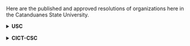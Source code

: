 <!-- # Resolutions -->

Here are the published and approved resolutions of organizations here in the Catanduanes State University.


<details>
  <summary><b>USC</b></summary>

    <details>
    <summary style="margin-top: 15px;margin-left: 20px;"><b>Resolutions</b></summary>

    <details>
        <summary style="margin-top: 15px;margin-left: 40px;">Series of 2022</summary>
        
        <details>
        <summary style="margin-top: 15px;margin-left: 60px;">Resolution No. 001</summary>
        <p style="margin-bottom: 1px;"></p>
        <a href="https://github.com/rjmolina13/fcsc-site/raw/master/assets/pdf/USC-Resos/USC_Reso1-22.pdf" target="_blank" rel="noopener noreferrer" style="margin-left: 80px;">Download soft copy</a>
        <p style="margin-bottom: 1px;"></p>
        <div style="max-width: 1000px; margin: 10px auto;">
            <embed src="https://drive.google.com/viewerng/viewer?embedded=true&url=https://github.com/rjmolina13/fcsc-site/raw/master/assets/pdf/USC-Resos/USC_Reso1-22.pdf" width="100%" height="600">
        </div>
        </details>
        
        <details>
        <summary style="margin-top: 15px;margin-left: 60px;">Resolution No. 002</summary>
        <p style="margin-bottom: 1px;"></p>
        <a href="https://github.com/rjmolina13/fcsc-site/raw/master/assets/pdf/USC-Resos/USC_Reso2-22.pdf" target="_blank" rel="noopener noreferrer" style="margin-left: 80px;">Download soft copy</a>
        <p style="margin-bottom: 1px;"></p>
        <div style="max-width: 1000px; margin: 10px auto;">
            <embed src="https://drive.google.com/viewerng/viewer?embedded=true&url=https://github.com/rjmolina13/fcsc-site/raw/master/assets/pdf/USC-Resos/USC_Reso2-22.pdf" width="100%" height="600">
        </div>
        </details>
        
        <details>
        <summary style="margin-top: 15px;margin-left: 60px;">Resolution No. 003</summary>
        <p style="margin-bottom: 1px;"></p>
        <a href="https://github.com/rjmolina13/fcsc-site/raw/master/assets/pdf/USC-Resos/USC_Reso3-22.pdf" target="_blank" rel="noopener noreferrer" style="margin-left: 80px;">Download soft copy</a>
        <p style="margin-bottom: 1px;"></p>
        <div style="max-width: 1000px; margin: 10px auto;">
            <embed src="https://drive.google.com/viewerng/viewer?embedded=true&url=https://github.com/rjmolina13/fcsc-site/raw/master/assets/pdf/USC-Resos/USC_Reso3-22.pdf" width="100%" height="600">
        </div>
        </details>
        
        <details>
        <summary style="margin-top: 15px;margin-left: 60px;">Resolution No. 004</summary>
        <p style="margin-bottom: 1px;"></p>
        <a href="https://github.com/rjmolina13/fcsc-site/raw/master/assets/pdf/USC-Resos/USC_Reso4-22.pdf" target="_blank" rel="noopener noreferrer" style="margin-left: 80px;">Download soft copy</a>
        <p style="margin-bottom: 1px;"></p>
        <div style="max-width: 1000px; margin: 10px auto;">
            <embed src="https://drive.google.com/viewerng/viewer?embedded=true&url=https://github.com/rjmolina13/fcsc-site/raw/master/assets/pdf/USC-Resos/USC_Reso4-22.pdf" width="100%" height="600">
        </div>
        </details>
        
        <details>
        <summary style="margin-top: 15px;margin-left: 60px;">Resolution No. 005</summary>
        <p style="margin-bottom: 1px;"></p>
        <a href="https://github.com/rjmolina13/fcsc-site/raw/master/assets/pdf/USC-Resos/USC_Reso5-22.pdf" target="_blank" rel="noopener noreferrer" style="margin-left: 80px;">Download soft copy</a>
        <p style="margin-bottom: 1px;"></p>
        <div style="max-width: 1000px; margin: 10px auto;">
            <embed src="https://drive.google.com/viewerng/viewer?embedded=true&url=https://github.com/rjmolina13/fcsc-site/raw/master/assets/pdf/USC-Resos/USC_Reso5-22.pdf" width="100%" height="600">
        </div>
        </details>
        


    </details>

    <details>
        <summary style="margin-top: 15px;margin-left: 40px;">Series of 2023</summary>
        
        <details>
        <summary style="margin-top: 15px;margin-left: 60px;">Resolution No. 001</summary>
        <p style="margin-bottom: 1px;"></p>
        <a href="https://github.com/rjmolina13/fcsc-site/raw/master/assets/pdf/USC-Resos/USC_Reso1-23.pdf" target="_blank" rel="noopener noreferrer" style="margin-left: 80px;">Download soft copy</a>
        <p style="margin-bottom: 1px;"></p>
        <div style="max-width: 1000px; margin: 10px auto;">
            <embed src="https://drive.google.com/viewerng/viewer?embedded=true&url=https://github.com/rjmolina13/fcsc-site/raw/master/assets/pdf/USC-Resos/USC_Reso1-23.pdf" width="100%" height="600">
        </div>
        </details>
        
        <details>
        <summary style="margin-top: 15px;margin-left: 60px;">Resolution No. 002</summary>
        <p style="margin-bottom: 1px;"></p>
        <a href="https://github.com/rjmolina13/fcsc-site/raw/master/assets/pdf/USC-Resos/USC_Reso2-23.pdf" target="_blank" rel="noopener noreferrer" style="margin-left: 80px;">Download soft copy</a>
        <p style="margin-bottom: 1px;"></p>
        <div style="max-width: 1000px; margin: 10px auto;">
            <embed src="https://drive.google.com/viewerng/viewer?embedded=true&url=https://github.com/rjmolina13/fcsc-site/raw/master/assets/pdf/USC-Resos/USC_Reso2-23.pdf" width="100%" height="600">
        </div>
        </details>
        
        <details>
        <summary style="margin-top: 15px;margin-left: 60px;">Resolution No. 003</summary>
        <p style="margin-bottom: 1px;"></p>
        <a href="https://github.com/rjmolina13/fcsc-site/raw/master/assets/pdf/USC-Resos/USC_Reso3-23.pdf" target="_blank" rel="noopener noreferrer" style="margin-left: 80px;">Download soft copy</a>
        <p style="margin-bottom: 1px;"></p>
        <div style="max-width: 1000px; margin: 10px auto;">
            <embed src="https://drive.google.com/viewerng/viewer?embedded=true&url=https://github.com/rjmolina13/fcsc-site/raw/master/assets/pdf/USC-Resos/USC_Reso3-23.pdf" width="100%" height="600">
        </div>
        </details>
        
        <details>
        <summary style="margin-top: 15px;margin-left: 60px;">Resolution No. 004</summary>
        <p style="margin-bottom: 1px;"></p>
        <a href="https://github.com/rjmolina13/fcsc-site/raw/master/assets/pdf/USC-Resos/USC_Reso4-23.pdf" target="_blank" rel="noopener noreferrer" style="margin-left: 80px;">Download soft copy</a>
        <p style="margin-bottom: 1px;"></p>
        <div style="max-width: 1000px; margin: 10px auto;">
            <embed src="https://drive.google.com/viewerng/viewer?embedded=true&url=https://github.com/rjmolina13/fcsc-site/raw/master/assets/pdf/USC-Resos/USC_Reso4-23.pdf" width="100%" height="600">
        </div>
        </details>
        
        <details>
        <summary style="margin-top: 15px;margin-left: 60px;">Resolution No. 005</summary>
        <p style="margin-bottom: 1px;"></p>
        <a href="https://github.com/rjmolina13/fcsc-site/raw/master/assets/pdf/USC-Resos/USC_Reso5-23.pdf" target="_blank" rel="noopener noreferrer" style="margin-left: 80px;">Download soft copy</a>
        <p style="margin-bottom: 1px;"></p>
        <div style="max-width: 1000px; margin: 10px auto;">
            <embed src="https://drive.google.com/viewerng/viewer?embedded=true&url=https://github.com/rjmolina13/fcsc-site/raw/master/assets/pdf/USC-Resos/USC_Reso5-23.pdf" width="100%" height="600">
        </div>
        </details>
        
        <details>
        <summary style="margin-top: 15px;margin-left: 60px;">Resolution No. 006</summary>
        <p style="margin-bottom: 1px;"></p>
        <a href="https://github.com/rjmolina13/fcsc-site/raw/master/assets/pdf/USC-Resos/USC_Reso6-23.pdf" target="_blank" rel="noopener noreferrer" style="margin-left: 80px;">Download soft copy</a>
        <p style="margin-bottom: 1px;"></p>
        <div style="max-width: 1000px; margin: 10px auto;">
            <embed src="https://drive.google.com/viewerng/viewer?embedded=true&url=https://github.com/rjmolina13/fcsc-site/raw/master/assets/pdf/USC-Resos/USC_Reso6-23.pdf" width="100%" height="600">
        </div>
        </details>
        
        <details>
        <summary style="margin-top: 15px;margin-left: 60px;">Resolution No. 007</summary>
        <p style="margin-bottom: 1px;"></p>
        <a href="https://github.com/rjmolina13/fcsc-site/raw/master/assets/pdf/USC-Resos/USC_Reso7-23.pdf" target="_blank" rel="noopener noreferrer" style="margin-left: 80px;">Download soft copy</a>
        <p style="margin-bottom: 1px;"></p>
        <div style="max-width: 1000px; margin: 10px auto;">
            <embed src="https://drive.google.com/viewerng/viewer?embedded=true&url=https://github.com/rjmolina13/fcsc-site/raw/master/assets/pdf/USC-Resos/USC_Reso7-23.pdf" width="100%" height="600">
        </div>
        </details>
        
    </details>

    </details>
</details>


<details>
  <summary style="margin-top: 15px"><b>CICT-CSC</b></summary>

    <details>
        <summary style="margin-top: 15px;margin-left: 40px;">Series of 2022</summary>
    <details>
            
        <summary style="margin-top: 15px;margin-left: 60px;">Resolution No. 001</summary>

        <p style="margin-bottom: 1px;"></p>
        <a href="https://github.com/rjmolina13/fcsc-site/raw/master/assets/pdf/CICT-CSC_Reso-001.pdf" target="_blank" rel="noopener noreferrer">Download soft copy</a>
        <p style="margin-bottom: 1px;"></p>

        <div style="max-width: 1000px; margin: 10px auto;">
        <embed src="https://drive.google.com/viewerng/viewer?embedded=true&url=https://github.com/rjmolina13/fcsc-site/raw/master/assets/pdf/CICT-CSC_Reso-001.pdf" width="100%" height="600">
        </div>

    </details>
  </details>
</details>